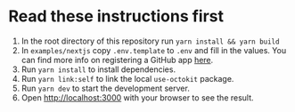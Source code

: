 # Read these instructions first

1. In the root directory of this repository run `yarn install && yarn build`
1. In `examples/nextjs` copy `.env.template` to `.env` and fill in the values. You can find more info on registering a GitHub app [here](https://docs.github.com/en/apps/creating-github-apps/registering-a-github-app/registering-a-github-app).
1. Run `yarn install` to install dependencies.
1. Run `yarn link:self` to link the local `use-octokit` package.
1. Run `yarn dev` to start the development server.
1. Open [http://localhost:3000](http://localhost:3000) with your browser to see the result.
